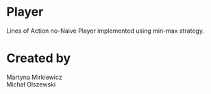 # Player
Lines of Action no-Naive Player implemented using min-max strategy.

# Created by
Martyna Mirkiewicz <br />
Michał Olszewski <br />
